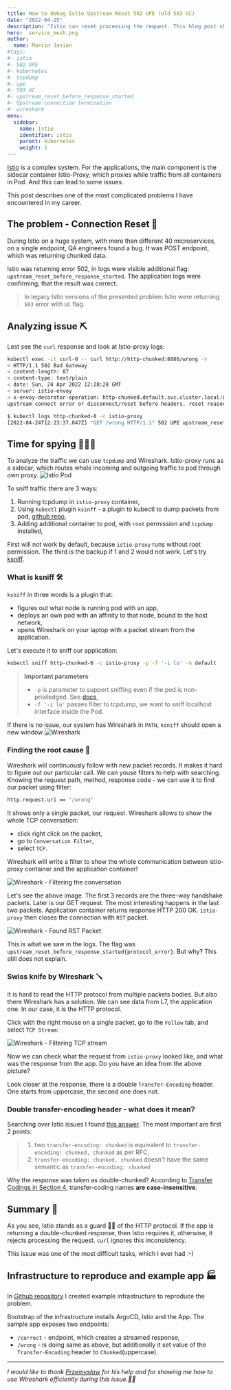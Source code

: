 ```yaml
---
title: How to debug Istio Upstream Reset 502 UPE (old 503 UC)
date: "2022-04-25"
description: "Istio can reset processing the request. This blog post shows how to analyze the issue if logs does not help"
hero:  service_mesh.png
author:
  name: Marcin Jasion
#tags:
#- istio
#- 502 UPE
#- kubernetes
#- tcpdump
#- upe
#- 503 UC
#- upstream_reset_before_response_started
#- Upstream connection termination
#- wireshark
menu:
  sidebar:
    name: Istio
    identifier: istio
    parent: kubernetes
    weight: 1
---
```


[Istio](https://istio.io) is a complex system. For the applications, the main component is the sidecar container Istio-Proxy, which proxies while traffic from all containers in Pod. And this can lead to some issues.

This post describes one of the most complicated problems I have encountered in my career.

## The problem - Connection Reset 🐛

During Istio on a huge system, with more than different 40 microservices, on a single endpoint, QA engineers found a bug. It was POST endpoint, which was returning chunked data.

Istio was returning error 502, in logs were visible additional flag: `upstream_reset_before_response_started`. The application logs were confirming, that the result was correct.

> In legacy Istio versions of the presented problem Istio were returning `503` error with `UC` flag.

## Analyzing issue ⛏️

Lest see the  `curl` response and look at Istio-proxy logs:

```bash
kubectl exec -it curl-0 -- curl http://http-chunked:8080/wrong -v
< HTTP/1.1 502 Bad Gateway
< content-length: 87
< content-type: text/plain
< date: Sun, 24 Apr 2022 12:28:28 GMT
< server: istio-envoy
< x-envoy-decorator-operation: http-chunked.default.svc.cluster.local:8080/*
upstream connect error or disconnect/reset before headers. reset reason: protocol error

$ kubectl logs http-chunked-0 -c istio-proxy
[2022-04-24T12:23:37.047Z] "GET /wrong HTTP/1.1" 502 UPE upstream_reset_before_response_started{protocol_error} - "-" 0 87 1001 - "-" "curl/7.80.0" "3987a4cb-2e0e-4de6-af66-7e3447600c73" "http-chunked:8080" "10.244.0.17:8080" inbound|8080|| 127.0.0.6:39063 10.244.0.17:8080 10.244.0.14:35500 - default
```

## Time for spying 🕵🏻‍♂️

To analyze the traffic we can use `tcpdump` and Wireshark. Istio-proxy runs as a sidecar, which routes whole incoming and outgoing traffic to pod through own proxy.
![Istio Pod](./istio-pod.png)

To sniff traffic there are 3 ways:

1. Running tcpdump in `istio-proxy` container,
2. Using `kubectl` plugin `ksinff`  - a plugin to kubectl to dump packets from pod, [github repo](https://github.com/eldadru/ksniff),
3. Adding additional container to pod, with `root` permission and `tcpdump`  installed,

First will not work by default, because `istio-proxy` runs without root permission. The third is the backup if 1 and 2 would not work. Let's try [ksniff](https://github.com/eldadru/ksniff).

### What is ksniff 🛠️

`ksniff` in three words is a plugin that:

* figures  out what node is running pod with an app,
* deploys an own pod with an affinity to that node, bound to the host network,
* opens Wireshark on your laptop with a packet stream from the application.

Let's execute it to sniff our application:

```bash
kubectl sniff http-chunked-0 -c istio-proxy -p -f '-i lo' -n default
```

> **Important parameters**
>
> * `-p` is parameter to support sniffing even if the pod is non-priviledged. See [docs](https://github.com/eldadru/ksniff#non-privileged-and-scratch-pods),
> * `-f '-i lo'` passes filter to tcpdump, we want to sniff localhost interface inside the Pod.

If there is no issue, our system has Wireshark in `PATH`, `ksniff` should open a new window
![Wireshark](./wireshark_init.png)

### Finding the root cause 🔎

Wireshark will continuously follow with new packet records. It makes it hard to figure out our particular call. We can youse filters to help with searching. Knowing the request path, method, response code - we can use it to find our packet using filter:

```bash
http.request.uri == "/wrong"
```

It shows only a single packet, our request. Wireshark allows to show the whole TCP conversation:

* click right click on the packet,
* go to `Conversation Filter`,
* select `TCP`.

Wireshark will write a filter to show the whole communication between istio-proxy container and the application container!

![Wireshark - Filtering the conversation](./wireshark_convesation_filter.png)

Let's see the above image. The first 3 records are the three-way handshake packets. Later is our GET request.  The most interesting happens in the last two packets. Application container returns response HTTP 200 OK. `istio-proxy` then closes the connection with `RST` packet.

![Wireshark - Found RST Packet](./app_reset.png)

This is what we saw in the logs. The flag was `upstream_reset_before_response_started{protocol_error}`. But why? This still does not explain.

### Swiss knife by Wireshark 🪛

It is hard to read the HTTP protocol from multiple packets bodies. But also there Wireshark has a solution. We can see data from L7, the application one. In our case, it is the HTTP protocol.

Click with the right mouse on a single packet, go to the `Follow` tab, and select `TCP Stream`:

![Wireshark - Filtering TCP stream](./wireshark_tcp_stream.png)

Now we can check what the request from `istio-proxy` looked like, and what was the response from the app.
Do you have an idea from the above picture?

Look closer at the response, there is a double `Transfer-Encoding` header. One starts from uppercase, the second one does not.

### Double transfer-encoding header - what does it mean❔

Searching over Istio issues I found [this answer](https://github.com/istio/istio/issues/24753#issuecomment-656380098). The most important are first 2 points:

> 1. two `transfer-encoding: chunked` is equivalent to `transfer-encoding: chunked, chunked` as per RFC,
> 2. `transfer-encoding: chunked, chunked` doesn't have the same semantic as `transfer-encoding: chunked`

Why the response was taken as double-chunked? According to [Transfer Codings in Section 4](https://datatracker.ietf.org/doc/html/rfc7230#section-4), transfer-coding names **are case-insensitive**.

## Summary 📓

As you see, Istio stands as a guard 👮‍♂️ of the HTTP protocol. If the app is returning a double-chunked response, then Istio requires it, otherwise, it rejects processing the request. `curl` ignores this inconsistency.

This issue was one of the most difficult tasks, which I ever had :-)

## Infrastructure to reproduce and example app 🏭

In [Github repository](https://github.com/mjasion/istio-upstream-reset) I created example infrastructure to reproduce the problem.

Bootstrap of the infrastructure installs ArgoCD, Istio and the App. The sample app exposes two endpoints:

* `/correct` - endpoint, which creates a streamed response,
* `/wrong` - is doing same as above, but additionally it set value of the `Transfer-Encoding` header to `Chunked`(uppercase).

---
_I would like to thank [Przemysław](https://www.linkedin.com/in/przemyslaw-ozimkiewicz/) for his help and for showing me how to use Wireshark efficiently during this issue.🤝🏻_
